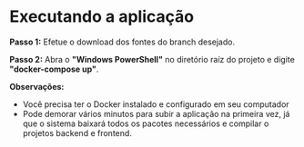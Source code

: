 # Executando a aplicação

**Passo 1:** Efetue o download dos fontes do branch desejado.

**Passo 2:** Abra o **"Windows PowerShell"** no diretório raíz do projeto e digite **"docker-compose up"**.

**Observações:**
* Você precisa ter o Docker instalado e configurado em seu computador
* Pode demorar vários minutos para subir a aplicação na primeira vez, já que o sistema baixará todos os pacotes necessários e compilar o projetos backend e frontend.
